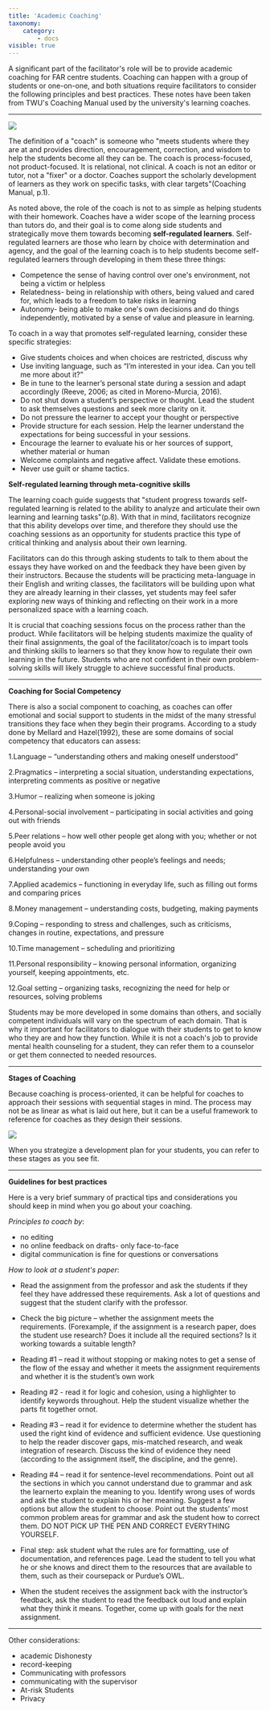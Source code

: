 ```yaml
---
title: 'Academic Coaching'
taxonomy:
    category:
        - docs
visible: true
---
```


A significant part of the facilitator's role will be to provide academic coaching for FAR centre students. Coaching can happen with a group of students or one-on-one, and both situations require facilitators to consider the following principles and best practices. These notes have been taken from TWU's Coaching Manual used by the university's learning coaches.

---

![](image-8.jpeg)

The definition of a "coach" is someone who "meets students where they are at and provides direction, encouragement, correction, and wisdom to help the students become all they can be. The coach is process-focused, not product-focused. It is relational, not clinical. A coach is not an editor or tutor, not a "fixer" or a doctor. Coaches support the scholarly development of learners as they work on specific tasks, with clear targets"(Coaching Manual, p.1).

As noted above, the role of the coach is not to as simple as helping students with their homework. Coaches have a wider scope of the learning process than tutors do, and their goal is to come along side students and strategically move them towards becoming  **self-regulated learners**. Self-regulated learners are those who learn by choice with determination and agency, and the goal of the learning coach is to help students become self-regulated learners through developing in them these three things:

- Competence the sense of having control over one's environment, not being a victim or helpless
- Relatedness- being in relationship with others, being valued and cared for, which leads to a freedom to take risks in learning
- Autonomy- being able to make one's own decisions and do things independently, motivated by a sense of value and pleasure in learning.


To coach in a way that promotes self-regulated learning, consider these specific strategies:

-	Give students choices and when choices are restricted, discuss why
-	Use inviting language, such as “I’m interested in your idea. Can you tell me more about it?”
-	Be in tune to the learner’s personal state during a session and adapt accordingly (Reeve, 2006; as cited in Moreno-Murcia, 2016).
-	Do not shut down a student’s perspective or thought. Lead the student to ask themselves questions and seek more clarity on it.
-	Do not pressure the learner to accept your thought or perspective
-	Provide structure for each session. Help the learner understand the expectations for being successful in your sessions.
-	Encourage the learner to evaluate his or her sources of support, whether material or human
-	Welcome complaints and negative affect. Validate these emotions.
-	Never use guilt or shame tactics.

**Self-regulated learning through meta-cognitive skills**

The learning coach guide suggests that "student progress towards self-regulated learning is related to the ability to analyze and articulate their own learning and learning tasks"(p.8). With that in mind, facilitators recognize that this ability develops over time, and therefore they should use the coaching sessions as an opportunity for students practice this type of critical thinking and analysis about their own learning.

Facilitators can do this through asking students to talk to them about the essays they have worked on and the feedback they have been given by their instructors. Because the students will be practicing meta-language in their English and writing classes, the facilitators will be building upon what they are already learning in their classes, yet students may feel safer exploring new ways of thinking and reflecting on their work in a more personalized space with a learning coach.

It is crucial that coaching sessions focus on the process rather than the product. While facilitators will be helping students maximize the quality of their final assignments, the goal of the facilitator/coach is to impart tools and thinking skills to learners so that they know how to regulate their own learning in the future. Students who are not confident in their own problem-solving skills will likely struggle to achieve successful final products.


---

**Coaching for Social Competency**

There is also a social component to coaching, as coaches can offer emotional and social support to students in the midst of the many stressful transitions they face when they begin their programs. According to a study done by Mellard and Hazel(1992), these are some domains of social competency that educators can assess:

1.Language – “understanding others and making oneself understood”

2.Pragmatics – interpreting a social situation, understanding expectations, interpreting comments as positive or negative

3.Humor – realizing when someone is joking

4.Personal-social involvement – participating in social activities and going out with friends

5.Peer relations – how well other people get along with you; whether or not people avoid you

6.Helpfulness – understanding other people’s feelings and needs; understanding your own

7.Applied academics – functioning in everyday life, such as filling out forms and comparing prices

8.Money management – understanding costs, budgeting, making payments

9.Coping – responding to stress and challenges, such as criticisms, changes in routine, expectations, and pressure

10.Time management – scheduling and prioritizing

11.Personal responsibility – knowing personal information, organizing yourself, keeping appointments, etc.

12.Goal setting – organizing tasks, recognizing the need for help or resources, solving problems

Students may be more developed in some domains than others, and socially competent individuals will vary on the spectrum of each domain. That is why it important for facilitators to dialogue with their students to get to know who they are and how they function. While it is not a coach's job to provide mental health counseling for a student, they can refer them to a counselor or get them connected to needed resources.

---

**Stages of Coaching**

Because coaching is process-oriented, it can be helpful for coaches to approach their sessions with sequential stages in mind. The process may not be as linear as what is laid out here, but it can be a useful framework to reference for coaches as they design their sessions.

![](new.png)

When you strategize a development plan for your students, you can refer to these stages as you see fit.

---

**Guidelines for best practices**

Here is a very brief summary of practical tips and considerations you should keep in mind when you go about your coaching.

*Principles to coach by*:

* no editing
* no online feedback on drafts- only face-to-face
* digital communication is fine for questions or conversations

*How to look at a student's paper*:

* Read the assignment from the professor and ask the students if they feel they have addressed these requirements. Ask a lot of questions and suggest that the student clarify with the professor.

* Check the big picture – whether the assignment meets the requirements. (Forexample, if the assignment is a research paper, does the student use research? Does it include all the required sections? Is it working towards a suitable length?

* Reading #1 – read it without stopping or making notes to get a sense of the flow of the essay and whether it meets the assignment requirements and whether it is the student’s own work

* Reading #2 -  read it for logic and cohesion, using a highlighter to identify keywords throughout. Help the student visualize whether the parts fit together ornot.

* Reading #3 – read it for evidence to determine whether the student has used the right kind of evidence and sufficient evidence. Use questioning to help the reader discover gaps, mis-matched research, and weak integration of research. Discuss the kind of evidence they need (according to the assignment itself, the discipline, and the genre).

* Reading #4 – read it for sentence-level recommendations. Point out all the sections in which you cannot understand due to grammar and ask the learnerto explain the meaning to you. Identify wrong uses of words and ask the student to explain his or her meaning. Suggest a few options but allow the student to choose. Point out the students’ most common problem areas for grammar and ask the student how to correct them. DO NOT PICK UP THE PEN AND CORRECT EVERYTHING YOURSELF.

* Final step:  ask student what the rules are for formatting, use of documentation, and references page. Lead the student to tell you what he or she knows and direct them to the resources that are available to them, such as their coursepack or Purdue’s OWL.

* When the student receives the assignment back with the instructor’s feedback, ask the student to read the feedback out loud and explain what they think it means. Together, come up with goals for the next assignment.

---
Other considerations:
* academic Dishonesty
* record-keeping
* Communicating with professors
* communicating with the supervisor
* At-risk Students
* Privacy
